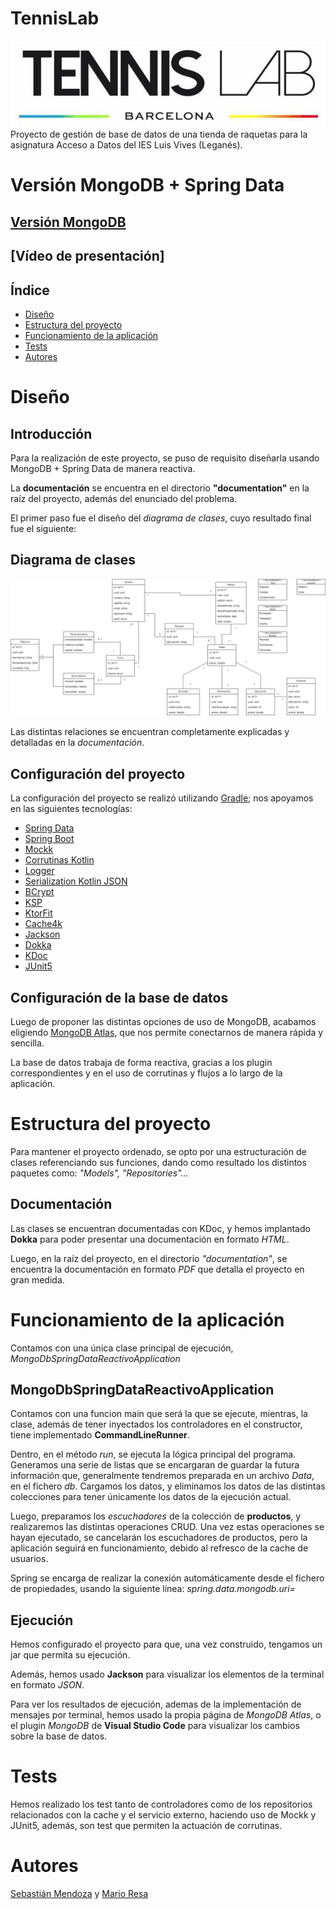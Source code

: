 # TennisLab

![image](image/portada.png)
Proyecto de gestión de base de datos de una tienda de raquetas para la asignatura Acceso a Datos del IES Luis Vives
(Leganés).

# Versión MongoDB + Spring Data

## [Versión MongoDB](https://github.com/SebsMendoza/tennislab-MongoDB-Reactivo)

## [Vídeo de presentación]

## Índice

- [Diseño](#diseño)
- [Estructura del proyecto](#estructura-del-proyecto)
- [Funcionamiento de la aplicación](#funcionamiento-de-la-aplicación)
- [Tests](#tests)
- [Autores](#autores)

# Diseño

## Introducción

Para la realización de este proyecto, se puso de requisito diseñarla usando MongoDB + Spring Data de manera reactiva.

La **documentación** se encuentra en el directorio **"documentation"** en la raíz del proyecto, además del enunciado del
problema.

El primer paso fue el diseño del *diagrama de clases*, cuyo resultado final fue el siguiente:

## Diagrama de clases

![DiagramaClases](image/tennisLab-Reactivo.jpg)

Las distintas relaciones se encuentran completamente explicadas y detalladas en la *documentación*.

## Configuración del proyecto

La configuración del proyecto se realizó utilizando [Gradle](https://gradle.org/); nos apoyamos en las siguientes
tecnologías:

- [Spring Data](https://spring.io/projects/spring-data)
- [Spring Boot](https://spring.io/projects/spring-boot)
- [Mockk](https://mockk.io/)
- [Corrutinas Kotlin](https://kotlinlang.org/docs/coroutines-overview.html)
- [Logger](https://github.com/oshai/kotlin-logging)
- [Serialization Kotlin JSON](https://github.com/Kotlin/kotlinx.serialization)
- [BCrypt](https://github.com/ToxicBakery/bcrypt-mpp)
- [KSP](https://github.com/google/ksp)
- [KtorFit](https://plugins.gradle.org/plugin/de.jensklingenberg.ktorfit)
- [Cache4k](https://github.com/ReactiveCircus/cache4k)
- [Jackson](https://github.com/FasterXML/jackson-module-kotlin)
- [Dokka](https://github.com/Kotlin/dokka)
- [KDoc](https://kotlinlang.org/docs/kotlin-doc.html)
- [JUnit5](https://junit.org/junit5/)

## Configuración de la base de datos

Luego de proponer las distintas opciones de uso de MongoDB, acabamos
eligiendo [MongoDB Atlas](https://www.mongodb.com/atlas/database), que nos permite conectarnos de manera rápida y
sencilla.

La base de datos trabaja de forma reactiva, gracias a los plugin correspondientes y en el uso de corrutinas y flujos
a lo largo de la aplicación.

# Estructura del proyecto

Para mantener el proyecto ordenado, se opto por una estructuración de clases referenciando sus
funciones, dando como resultado los distintos paquetes como: *"Models", "Repositories"...*

## Documentación

Las clases se encuentran documentadas con KDoc, y hemos implantado **Dokka** para poder presentar una documentación en
formato *HTML*.

Luego, en la raíz del proyecto, en el directorio *"documentation"*, se encuentra la documentación en formato *PDF* que
detalla el proyecto en gran medida.

# Funcionamiento de la aplicación

Contamos con una única clase principal de ejecución, *MongoDbSpringDataReactivoApplication*

## MongoDbSpringDataReactivoApplication

Contamos con una funcion main que será la que se ejecute, mientras, la clase, además de tener inyectados los
controladores en el constructor, tiene implementado **CommandLineRunner**. 

Dentro, en el método *run*, se ejecuta la lógica principal del programa. Generamos una serie de listas que 
se encargaran de guardar la futura información que, generalmente tendremos preparada en un archivo *Data*, 
en el fichero *db*. Cargamos los datos, y eliminamos los datos de las distintas colecciones para tener únicamente 
los datos de la ejecución actual.

Luego, preparamos los *escuchadores* de la colección de **productos**, y realizaremos las distintas operaciones CRUD.
Una vez estas operaciones se hayan ejecutado, se cancelarán los escuchadores de productos, pero la aplicación seguirá en
funcionamiento, debido al refresco de la cache de usuarios.

Spring se encarga de realizar la conexión automáticamente desde el fichero de propiedades, usando la siguiente
línea: *spring.data.mongodb.uri=*

## Ejecución

Hemos configurado el proyecto para que, una vez construido, tengamos un jar que permita su ejecución.

Además, hemos usado **Jackson** para visualizar los elementos de la terminal en formato *JSON*.

Para ver los resultados de ejecución, ademas de la implementación de mensajes por terminal, hemos usado la propia
página de *MongoDB Atlas*, o el plugin *MongoDB* de **Visual Studio Code** para visualizar
los cambios sobre la base de datos.

# Tests

Hemos realizado los test tanto de controladores como de los repositorios relacionados con la cache y el servicio externo,
haciendo uso de Mockk y JUnit5, además, son test que permiten la actuación de corrutinas.

# Autores

[Sebastián Mendoza](https://github.com/SebsMendoza) y [Mario Resa](https://github.com/Mario999X)